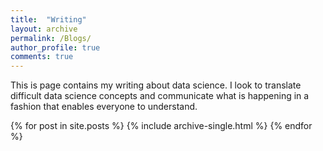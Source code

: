 ```yaml
---
title:  "Writing"
layout: archive
permalink: /Blogs/
author_profile: true
comments: true
---
```


This is page contains my writing about data science.  I look to translate difficult data science concepts and communicate what is happening in a fashion that enables everyone to understand.

{% for post in site.posts %}
  {% include archive-single.html %}
{% endfor %}
